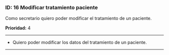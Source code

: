 ### **ID**: 16 **Modificar tratamiento paciente**

Como secretario quiero poder modificar el tratamiento de un paciente.  

**Prioridad:** 4

---

* Quiero poder modificar los datos del tratamiento de un paciente.

---
